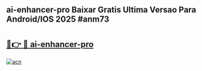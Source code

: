 ## ai-enhancer-pro Baixar Gratis Ultima Versao Para Android/IOS 2025 #anm73

# <h2><a href="https://ainizakaria.my?title=ai-enhancer-pro&ref=20M">🔗👉 🔴 ai-enhancer-pro</a></h2>

[![acn](https://github.com/user-attachments/assets/0f9c940e-d8b0-45ae-aac7-cd30a18b3e1c)](https://ainizakaria.my?title=ai-enhancer-pro&ref=20M)

